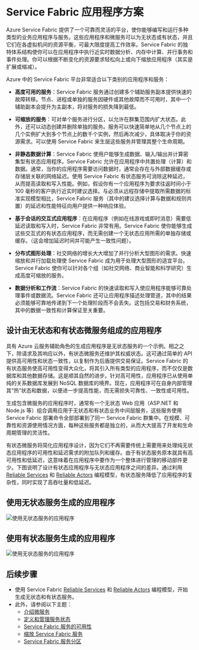 <properties 
   pageTitle="应用程序方案和设计 | Azure"
   description="Service Fabric 中的云应用程序的类别概述。讨论使用有状态和无状态服务的应用程序设计。"
   services="service-fabric" 
   documentationCenter=".net" 
   authors="msfussell" 
   manager="timlt" 
   editor=""/>

<tags
   ms.service="service-fabric"
   ms.devlang="dotnet"
   ms.topic="article"
   ms.tgt_pltfrm="NA"
   ms.workload="NA"
   ms.date="10/22/2016"
   wacn.date="01/04/2017"
   ms.author="mfussell"/>

# Service Fabric 应用程序方案
Azure Service Fabric 提供了一个可靠而灵活的平台，使你能够编写和运行多种类型的业务应用程序与服务。这些应用程序和微服务可以为无状态或有状态，并且它们在各虚拟机间的资源平衡，可最大限度提高工作效率。Service Fabric 的独特体系结构使你可以在应用程序中执行近实时数据分析、内存中计算、并行事务和事件处理。你可以根据不断变化的资源要求轻松向上或向下缩放应用程序（其实是扩展或缩减）。

Azure 中的 Service Fabric 平台非常适合以下类别的应用程序和服务：

- **高度可用的服务**：Service Fabric 服务通过创建多个辅助服务副本提供快速的故障转移。节点、进程或单独的服务因硬件或其他故障而不可用时，其中一个辅助副本会提升为主副本，将对服务的损失降到最低。

- **可缩放的服务**：可对单个服务进行分区，以允许在群集范围内扩大状态。此外，还可以动态创建并删除单独的服务。服务可以快速简单地从几个节点上的几个实例扩大到多个节点上的数千个实例，然后再次减少，具体取决于你的资源需求。可以使用 Service Fabric 来生层这些服务并管理其整个生命周期。

- **非静态数据计算**：Service Fabric 使用户能够生成数据、输入/输出并计算密集型有状态应用程序。Service Fabric 允许在应用程序中共置处理（计算）和数据。通常，当你的应用程序需要访问数据时，通常会存在与外部数据缓存或存储层关联的网络延迟。使用 Service Fabric 有状态服务可消除这种延迟，从而提高读取和写入性能。例如，假设你有一个应用程序为要求往返时间小于 100 毫秒的客户执行近实时建议选择。与必须从远程存储中提取所需数据的标准实现模型相比，Service Fabric 服务（其中的建议选择计算与数据和规则共置）的延迟和性能特征向用户提供一种响应体验。

- **基于会话的交互式应用程序**：在应用程序（例如在线游戏或即时消息）需要低延迟读取和写入时，Service Fabric 非常有用。Service Fabric 使你能够生成这些交互式的有状态应用程序，而无需创建一个无状态应用所需的单独存储或缓存。（这会增加延迟时间并可能产生一致性问题）。

- **分布式图形处理**：社交网络的增长大大增加了并行分析大型图形的需求。快速缩放和并行加载处理使 Service Fabric 成为用于处理大型图形的适宜平台。Service Fabric 使你可以针对各个组（如社交网络、商业智能和科学研究）生成高度可缩放的服务。

- **数据分析和工作流**：Service Fabric 的快速读取和写入使应用程序能够可靠处理事件或数据流。Service Fabric 还可让应用程序描述处理管道，其中的结果必须能够可靠地传递到下一个处理阶段而不会丢失。这包括交易和财务系统，其中的数据一致性和计算保证至关重要。

## 设计由无状态和有状态微服务组成的应用程序
具有 Azure 云服务辅助角色的生成应用程序是无状态服务的一个示例。相之之下，除请求及其响应以外，有状态微服务还维护其权威状态。这可通过简单的 API 提供高可用性和状态一致性，以复制作为后盾提供交易保证。Service Fabric 的有状态服务使高可用性变得大众化，将其引入所有类型的应用程序，而不仅仅是数据库和其他数据存储。这是顺其自然的进步。针对高可用性，应用程序已从使用单纯的关系数据库发展到 NoSQL 数据库的境界。现在，应用程序可在自身内部管理其“热”状态和数据，以便进一步提高性能，而无需损失可靠性、一致性或可用性。

生成包含微服务的应用程序时，通常有一个无状态 Web 应用（ASP.NET 和 Node.js 等）组合调用应用于无状态和有状态业务中间层服务，这些服务使用 Service Fabric 部署命令全部部署到了同一 Service Fabric 群集中。在规模、可靠性和资源使用情况方面，每种这些服务都是独立的，从而大大提高了开发和生命周期管理的灵活性。

有状态微服务将简化应用程序设计，因为它们不再需要传统上需要用来处理纯无状态应用程序的可用性和延迟需求的附加队列和缓存。由于有状态服务原本就具有高可用性和低延迟，这意味着在应用程序中要作为一个整体进行管理的移动部件更少。下图说明了设计有状态应用程序与无状态应用程序之间的差异。通过利用 [Reliable Services](/documentation/articles/service-fabric-reliable-services-introduction/) 和 [Reliable Actors](/documentation/articles/service-fabric-reliable-actors-introduction/) 编程模型，有状态服务降低了应用程序的复杂性，同时实现了高吞吐量和低延迟。

## 使用无状态服务生成的应用程序
![使用无状态服务的应用程序][Image1]  


## 使用有状态服务生成的应用程序
![使用无状态服务的应用程序][Image2]  


<!--Every topic should have next steps and links to the next logical set of content to keep the customer engaged-->
## 后续步骤
* 使用 Service Fabric [Reliable Services](/documentation/articles/service-fabric-reliable-services-quick-start/) 和 [Reliable Actors](/documentation/articles/service-fabric-reliable-actors-get-started/) 编程模型，开始生成无状态和有状态服务。
* 此外，请参阅以下主题：
    * [介绍微服务](/documentation/articles/service-fabric-overview-microservices/)
    * [定义和管理服务状态](/documentation/articles/service-fabric-concepts-state/)
    * [Service Fabric 服务的可用性](/documentation/articles/service-fabric-availability-services/)
    * [缩放 Service Fabric 服务](/documentation/articles/service-fabric-concepts-scalability/)
    * [Service Fabric 服务分区](/documentation/articles/service-fabric-concepts-partitioning/)

[Image1]: ./media/service-fabric-application-scenarios/AppwithStatelessServices.jpg
[Image2]: ./media/service-fabric-application-scenarios/AppwithStatefulServices.jpg

<!---HONumber=Mooncake_Quality_Review_0104_2017-->